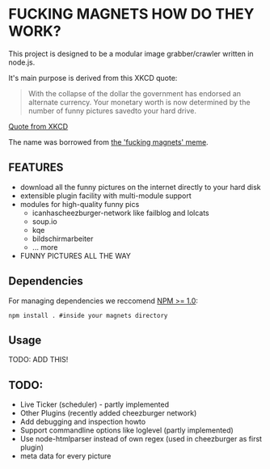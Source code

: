 # FUCKING MAGNETS HOW DO THEY WORK?

This project is designed to be a modular image grabber/crawler written in node.js.

It's main purpose is derived from this XKCD quote:

> With the collapse of the dollar the government has endorsed an alternate currency.
> Your monetary worth is now determined by the number of funny pictures savedto your hard drive.

[Quote from XKCD](http://xkcd.com/512/)

The name was borrowed from [the 'fucking magnets' meme](http://knowyourmeme.com/memes/f-cking-magnets-how-do-they-work).


## FEATURES

- download all the funny pictures on the internet directly to your hard disk
- extensible plugin facility with multi-module support
- modules for high-quality funny pics 
    - icanhascheezburger-network like failblog and lolcats
    - soup.io
    - kqe 
    - bildschirmarbeiter
    - ... more
- FUNNY PICTURES ALL THE WAY

## Dependencies

For managing dependencies we reccomend [NPM >= 1.0](http://npmjs.org):

    npm install . #inside your magnets directory

## Usage

TODO: ADD THIS!

## TODO:

  * Live Ticker (scheduler) - partly implemented
  * Other Plugins (recently added cheezburger network)
  * Add debugging and inspection howto
  * Support commandline options like loglevel  (partly implemented)
  * Use node-htmlparser instead of own regex (used in cheezburger as first plugin)
  * meta data for every picture


